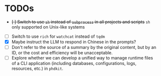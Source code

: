 # TODOs

- ~~[ ] Switch to use `sh` instead of `subprocess` in all projects and scripts~~ `sh` only supported on Unix-like systems
- [ ] Switch to use `rich` for `watchcat` instead of `tqdm`
- [x] Maybe instruct the LLM to respond in Chinese in the prompts?
- [ ] Don't refer to the source of a summary by the original content, but by an ID, or the cost and efficiency will be unacceptable.
- [ ] Explore whether we can develop a unified way to manage runtime files of a CLI application (including databases, configurations, logs, resources, etc.) in `phdkit`.
